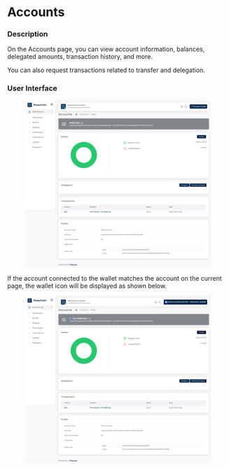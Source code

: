 # Accounts

### Description

On the Accounts page, you can view account information, balances, delegated amounts, transaction history, and more.

You can also request transactions related to transfer and delegation.

### User Interface

<figure><img src="../../../.gitbook/assets/image (5) (1) (1).png" alt=""><figcaption></figcaption></figure>

If the account connected to the wallet matches the account on the current page, the wallet icon will be displayed as shown below.

<figure><img src="../../../.gitbook/assets/image (4) (1) (1).png" alt=""><figcaption></figcaption></figure>

